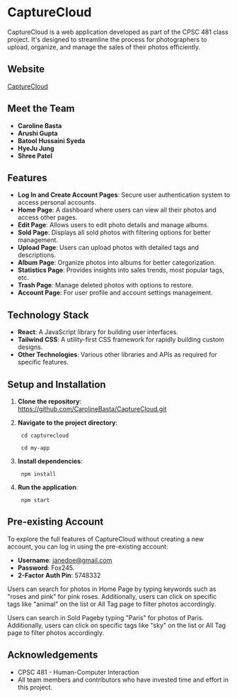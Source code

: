 # CaptureCloud

CaptureCloud is a web application developed as part of the CPSC 481 class project. It's designed to streamline the process for photographers to upload, organize, and manage the sales of their photos efficiently.

## Website

[CaptureCloud](https://capturecloud-02.netlify.app/)

## Meet the Team

- **Caroline Basta**
- **Arushi Gupta**
- **Batool Hussaini Syeda**
- **HyeJu Jung**
- **Shree Patel**

## Features

- **Log In and Create Account Pages**: Secure user authentication system to access personal accounts.
- **Home Page**: A dashboard where users can view all their photos and access other pages.
- **Edit Page**: Allows users to edit photo details and manage albums.
- **Sold Page**: Displays all sold photos with filtering options for better management.
- **Upload Page**: Users can upload photos with detailed tags and descriptions.
- **Album Page**: Organize photos into albums for better categorization.
- **Statistics Page**: Provides insights into sales trends, most popular tags, etc.
- **Trash Page**: Manage deleted photos with options to restore.
- **Account Page**: For user profile and account settings management.

## Technology Stack

- **React**: A JavaScript library for building user interfaces.
- **Tailwind CSS**: A utility-first CSS framework for rapidly building custom designs.
- **Other Technologies**: Various other libraries and APIs as required for specific features.

## Setup and Installation

1. **Clone the repository**:
https://github.com/CarolineBasta/CaptureCloud.git

2. **Navigate to the project directory**:

        cd capturecloud
        
        cd my-app

3. **Install dependencies**:

        npm install

4. **Run the application**:

        npm start


## Pre-existing Account

To explore the full features of CaptureCloud without creating a new account, you can log in using the pre-existing account:

- **Username**: janedoe@gmail.com
- **Password**: Fox245.
- **2-Factor Auth Pin**: 5748332

Users can search for photos in Home Page by typing keywords such as "roses and pink" for pink roses. Additionally, users can click on specific tags like "animal" on the list or All Tag page to filter photos accordingly.

Users can search in Sold Pageby typing "Paris" for photos of Paris. Additionally, users can click on specific tags like "sky" on the list or All Tag page to filter photos accordingly.


## Acknowledgements

- CPSC 481 - Human-Computer Interaction
- All team members and contributors who have invested time and effort in this project.